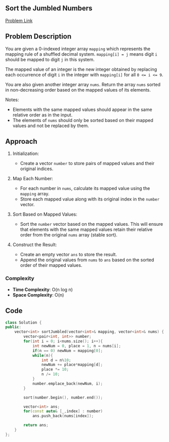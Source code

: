 ## Sort the Jumbled Numbers
[Problem Link](https://leetcode.com/problems/sort-the-jumbled-numbers/description/)

## Problem Description

You are given a 0-indexed integer array `mapping` which represents the mapping rule of a shuffled decimal system. `mapping[i] = j` means digit `i` should be mapped to digit `j` in this system.

The mapped value of an integer is the new integer obtained by replacing each occurrence of digit `i` in the integer with `mapping[i]` for all `0 <= i <= 9`.

You are also given another integer array `nums`. Return the array `nums` sorted in non-decreasing order based on the mapped values of its elements.

Notes:

- Elements with the same mapped values should appear in the same relative order as in the input.
- The elements of `nums` should only be sorted based on their mapped values and not be replaced by them.

## Approach

1. Initialization:
    - Create a vector `number` to store pairs of mapped values and their original indices.

2. Map Each Number:
    - For each number in `nums`, calculate its mapped value using the `mapping` array. 
    - Store each mapped value along with its original index in the `number` vector.

3. Sort Based on Mapped Values:
    - Sort the `number` vector based on the mapped values. This will ensure that elements with the same mapped values retain their relative order from the original `nums` array (stable sort).

4. Construct the Result:
    - Create an empty vector `ans` to store the result.
    - Append the original values from `nums` to `ans` based on the sorted order of their mapped values.

### Complexity

- **Time Complexity**: O(n log n)
- **Space Complexity**: O(n)

## Code

```cpp
class Solution {
public:
    vector<int> sortJumbled(vector<int>& mapping, vector<int>& nums) {
        vector<pair<int, int>> number;
        for(int i = 0; i<nums.size(); i++){
            int newNum = 0, place = 1, n = nums[i];
            if(n == 0) newNum = mapping[0];
            while(n){
                int d = n%10;
                newNum += place*mapping[d];
                place *= 10;
                n /= 10;
            }
            number.emplace_back(newNum, i);
        }

        sort(number.begin(), number.end());

        vector<int> ans;
        for(const auto& [_,index] : number)
            ans.push_back(nums[index]);

        return ans;
    }
};